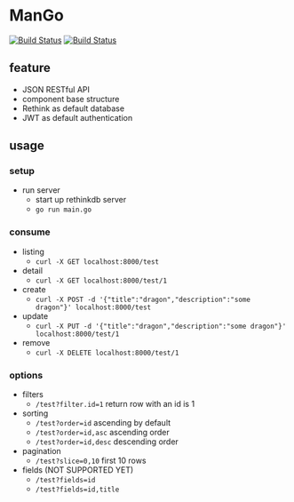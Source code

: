 # ManGo
[![Build Status](https://circleci.com/gh/javinc/mango.svg?style=shield&circle-token=607278cc890cea8c92e97be98eee9b1748c7f75c)](https://circleci.com/gh/javinc/mango) [![Build Status](https://travis-ci.org/javinc/mango.svg?branch=master)](https://travis-ci.org/javinc/mango)

## feature
- JSON RESTful API
- component base structure
- Rethink as default database
- JWT as default authentication

## usage
### setup
- run server
    - start up rethinkdb server
    - `go run main.go`

### consume
- listing
    - `curl -X GET localhost:8000/test`
- detail
    - `curl -X GET localhost:8000/test/1`
- create
    - `curl -X POST -d '{"title":"dragon","description":"some dragon"}' localhost:8000/test`
- update
    - `curl -X PUT -d '{"title":"dragon","description":"some dragon"}' localhost:8000/test/1`
- remove
    - `curl -X DELETE localhost:8000/test/1`

### options
- filters
    - `/test?filter.id=1` return row with an id is 1
- sorting
    - `/test?order=id` ascending by default
    - `/test?order=id,asc` ascending order
    - `/test?order=id,desc` descending order
- pagination
    - `/test?slice=0,10` first 10 rows
- fields (NOT SUPPORTED YET)
    - `/test?fields=id`
    - `/test?fields=id,title`

